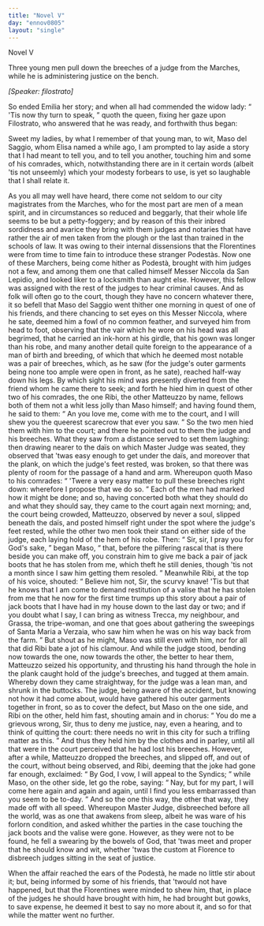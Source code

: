 ```yaml
---
title: "Novel V"
day: "ennov0805"
layout: "single"
---
```

<html>
 <head>
 </head>
 <body>
  <div id="nov0805" type="novella" who="filostrato">
   <head>
    Novel V
   </head>
   <argument>
    <p>
     <milestone id="p08050001"/>
     <!--(i)-->
     Three young men pull down the breeches of a judge from
 the Marches, while he is administering justice on the
 bench.
     <!--(/i)-->
    </p>
   </argument>
   <p>
    <i>
     [Speaker: filostrato]
    </i>
   </p>
   <div3 type="commentary" who="author">
    <p>
     <milestone id="p08050002"/>
     <!--(sc)-->
     So
     <!--(/sc)-->
     ended Emilia her story; and when
	all had commended the
	widow lady:
     <q direct="unspecified">
      'Tis now thy turn to speak,
     </q>
     quoth the queen,
	fixing her gaze upon Filostrato, who answered that he was ready,
	and forthwith thus began:
    </p>
   </div3>
   <div3 type="commentary" who="filostrato">
    <p>
     <milestone id="p08050003"/>
     Sweet my ladies, by what I remember
	of that young man, to wit, Maso del Saggio, whom Elisa named a
	while ago, I am prompted to lay aside a story that I had meant to
	tell you, and to tell you another, touching him and some of his
	comrades, which, notwithstanding there are in it certain words
	(albeit 'tis not unseemly) which your modesty forbears to use, is yet
	so laughable that I shall relate it.
    </p>
   </div3>
   <p>
    <milestone id="p08050004"/>
    As you all may well have heard, there come not seldom to our
 city magistrates from the Marches, who for the most part are men
 of a mean spirit, and in circumstances so reduced and beggarly, that
 their whole life seems to be but a petty-foggery; and by reason of
 this their inbred sordidness and avarice they bring with them judges
 and notaries that have rather the air of men taken from the plough
 or the last than trained in the schools of law.
    <note>
     It was owing to their
 internal dissensions that the Florentines were
 from time to time fain to introduce these stranger Podest&agrave;s.
    </note>
    <milestone id="p08050005"/>
    Now one of these
 Marchers, being come hither as Podest&agrave;, brought with him judges
 not a few, and among them one that called himself Messer Niccola
 da San Lepidio, and looked liker to a locksmith than aught else.
 However, this fellow was assigned with the rest of the judges to
 hear criminal causes.
    <milestone id="p08050006"/>
    And as folk will often go to the court, though
 they have no concern whatever there, it so befell that Maso del
    <pb n="200"/>
    Saggio
 went thither one morning in quest of one of his friends, and
 there chancing to set eyes on this Messer Niccola, where he sate,
 deemed him a fowl of no common feather, and surveyed him from
 head to foot,
    <milestone id="p08050007"/>
    observing that the vair which he wore on his head was
 all begrimed, that he carried an ink-horn at his girdle, that his gown
 was longer than his robe, and many another detail quite foreign to
 the appearance of a man of birth and breeding, of which that which
 he deemed most notable was a pair of breeches, which, as he saw
 (for the judge's outer garments being none too ample were open in
 front, as he sate), reached half-way down his legs.
    <milestone id="p08050008"/>
    By which sight his
 mind was presently diverted from the friend whom he came there to
 seek; and forth he hied him in quest of other two of his comrades,
 the one Ribi, the other Matteuzzo by name, fellows both of them
 not a whit less jolly than Maso himself; and having found them, he
 said to them:
    <q direct="unspecified">
     An you love me, come with me to the court, and
 I will shew you the queerest scarecrow that ever you saw.
    </q>
    <milestone id="p08050009"/>
    So the
 two men hied them with him to the court; and there he pointed
 out to them the judge and his breeches. What they saw from a
 distance served to set them laughing: then drawing nearer to the
 da&iuml;s on which Master Judge was seated, they observed that 'twas
 easy enough to get under the da&iuml;s, and moreover that the plank, on
 which the judge's feet rested, was broken, so that there was plenty
 of room for the passage of a hand and arm.
    <milestone id="p08050010"/>
    Whereupon quoth
 Maso to his comrades:
    <q direct="unspecified">
     'Twere a very easy matter to pull these
 breeches right down: wherefore I propose that we do so.
    </q>
    <milestone id="p08050011"/>
    Each
 of the men had marked how it might be done; and so, having
 concerted both what they should do and what they should say, they
 came to the court again next morning; and, the court being
 crowded, Matteuzzo, observed by never a soul, slipped beneath the
 da&iuml;s, and posted himself right under the spot where the judge's feet
 rested,
    <milestone id="p08050012"/>
    while the other two men took their stand on either side of the
 judge, each laying hold of the hem of his robe. Then:
    <q direct="unspecified">
     Sir, sir, I
 pray you for God's sake,
    </q>
    began Maso,
    <q direct="unspecified">
     that, before the pilfering
 rascal
 that is there beside you can make off, you constrain him to give me
 back a pair of jack boots that he has stolen from me, which theft
 he still denies, though 'tis not a month since I saw him getting
 them resoled.
    </q>
    <milestone id="p08050013"/>
    Meanwhile Ribi, at the top of his voice, shouted:
    <q direct="unspecified">
     Believe him not, Sir, the scurvy knave! 'Tis but that he knows
     <pb n="201"/>
     that
 I am come to demand restitution of a valise that he has stolen
 from me that he now for the first time trumps up this story about
 a pair of jack boots that I have had in my house down to the last
 day or two; and if you doubt what I say, I can bring as witness
 Trecca, my neighbour, and Grassa, the tripe-woman, and one that
 goes about gathering the sweepings of Santa Maria a Verzaia, who
 saw him when he was on his way back from the farm.
    </q>
    <milestone id="p08050014"/>
    But shout
 as he might, Maso was still even with him, nor for all that did Ribi
 bate a jot of his clamour. And while the judge stood, bending now
 towards the one, now towards the other, the better to hear them,
 Matteuzzo seized his opportunity, and thrusting his hand through
 the hole in the plank caught hold of the judge's breeches, and tugged
 at them amain. Whereby down they came straightway, for the
 judge was a lean man, and shrunk in the buttocks.
    <milestone id="p08050015"/>
    The judge,
 being aware of the accident, but knowing not how it had come
 about, would have gathered his outer garments together in front, so
 as to cover the defect, but Maso on the one side, and Ribi on the
 other, held him fast, shouting amain and in chorus:
    <milestone id="p08050016"/>
    <q direct="unspecified">
     You do me a
 grievous wrong, Sir, thus to deny me justice, nay, even a hearing,
 and to think of quitting the court: there needs no writ in this city
 for such a trifling matter as this.
    </q>
    And thus they held him by the
 clothes and in parley, until all that were in the court perceived that
 he had lost his breeches. However, after a while, Matteuzzo
 dropped the breeches, and slipped off, and out of the court, without
 being observed,
    <milestone id="p08050017"/>
    and Ribi, deeming that the joke had gone far
 enough, exclaimed:
    <q direct="unspecified">
     By God, I vow, I will appeal to the Syndics;
    </q>
    <milestone id="p08050018"/>
    while Maso, on the other side, let go the robe, saying:
    <q direct="unspecified">
     Nay,
 but for my part, I will come here again and again and again, until I
 find you less embarrassed than you seem to be to-day.
    </q>
    And so the
 one this way, the other that way, they made off with all speed.
    <milestone id="p08050019"/>
    Whereupon Master Judge, disbreeched before all the world, was as
 one that awakens from sleep, albeit he was ware of his forlorn
 condition, and asked whither the parties in the case touching the
 jack boots and the valise were gone. However, as they were not
 to be found, he fell a swearing by the bowels of God, that 'twas
 meet and proper that he should know and wit, whether 'twas the
 custom at Florence to disbreech judges sitting in the seat of justice.
   </p>
   <p>
    <milestone id="p08050020"/>
    When the affair reached the ears of the Podest&agrave;, he made no
    <pb n="202"/>
    little stir about it; but, being informed by some of his friends, that
 'twould not have happened, but that the Florentines were minded
 to shew him, that, in place of the judges he should have brought
 with him, he had brought but gowks, to save expense, he deemed it
 best to say no more about it, and so for that while the matter went
 no further.
   </p>
  </div>
 </body>
</html>